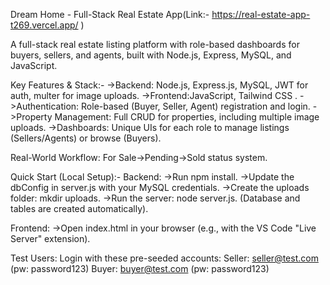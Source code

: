 Dream Home - Full-Stack Real Estate App(Link:- https://real-estate-app-t269.vercel.app/ )

A full-stack real estate listing platform with role-based dashboards for buyers, sellers, and agents, built with Node.js, Express, MySQL, and JavaScript.

Key Features & Stack:-
->Backend: Node.js, Express.js, MySQL, JWT for auth, multer for image uploads.
->Frontend:JavaScript, Tailwind CSS .
->Authentication: Role-based (Buyer, Seller, Agent) registration and login.
->Property Management: Full CRUD for properties, including multiple image uploads.
->Dashboards: Unique UIs for each role to manage listings (Sellers/Agents) or browse (Buyers).

Real-World Workflow: For Sale->Pending->Sold status system.

Quick Start (Local Setup):-
Backend:
->Run npm install.
->Update the dbConfig in server.js with your MySQL credentials.
->Create the uploads folder: mkdir uploads.
->Run the server: node server.js. (Database and tables are created automatically).

Frontend:
->Open index.html in your browser (e.g., with the VS Code "Live Server" extension).

Test Users:
Login with these pre-seeded accounts:
Seller: seller@test.com (pw: password123)
Buyer: buyer@test.com (pw: password123)
